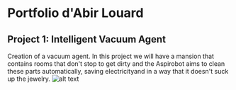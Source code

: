 # Portfolio d'Abir Louard

## Project 1: Intelligent Vacuum Agent

Creation of a vacuum agent. In this project we will
have a mansion that contains rooms that don't stop
to get dirty and the Aspirobot aims to clean these
parts automatically, saving electricityand in a 
way that it doesn't suck up the jewelry.
![alt text](aspirobot.jpg)

